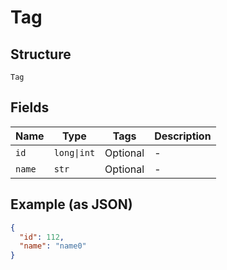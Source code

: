 
# Tag

## Structure

`Tag`

## Fields

| Name | Type | Tags | Description |
|  --- | --- | --- | --- |
| `id` | `long\|int` | Optional | - |
| `name` | `str` | Optional | - |

## Example (as JSON)

```json
{
  "id": 112,
  "name": "name0"
}
```

